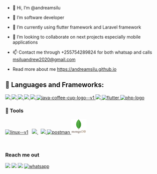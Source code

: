 - 👋 Hi, I’m @andreamsilu
- 👀 I’m software developer
- 🌱 I’m currently using flutter framework and Laravel framework 
- 💞️ I’m looking to collaborate on next projects especially mobile applications
- 📫 Contact me through +255754289824 for both whatsap and calls
     msiluandrew2020@gmail.com

- Read more about me https://andreamsilu.github.io
<!---
andreamsilu/andreamsilu is a ✨ special ✨ repository because its `README.md` (this file) appears on your GitHub profile.
You can click the Preview link to take a look at your changes.
--->
## 🚀 **Languages and Frameworks**:

<p align="left"> 
<!--     <a href="https://reactjs.org/" target="_blank"> <img src="https://img.icons8.com/color/48/000000/react-native.png"/> </a> -->
    <a href="https://www.w3.org/html/" target="_blank"> <img src="https://img.icons8.com/color/48/000000/html-5.png"/> </a> 
    <a href="https://www.w3schools.com/css/" target="_blank"> <img src="https://img.icons8.com/color/48/000000/css3.png"/> </a> 
     <a href="https://developer.mozilla.org/en-US/docs/Web/JavaScript" target="_blank"> <img src="https://img.icons8.com/color/48/000000/javascript.png"/> </a> 
    <a href="https://getbootstrap.com" target="_blank"> <img src="https://img.icons8.com/color/48/000000/bootstrap.png"/> </a> 
    <a href="https://www.python.org" target="_blank"> <img src="https://img.icons8.com/color/48/000000/python.png"/> </a> 
     <a href="https://www.java.com/" target="_blank"> <img width="48" height="48" src="https://img.icons8.com/color/48/java-coffee-cup-logo--v1.png" alt="java-coffee-cup-logo--v1"/> </a> 
   <a href="https://firebase.google.com/" target="_blank"> <img src="https://img.icons8.com/color/48/000000/firebase.png"/> </a>
  <a href="https://flutter.dev/" target="_blank"> <img width="48" height="48" src="https://img.icons8.com/fluency/48/flutter.png" alt="flutter"/> </a>
    <a style="padding-right:8px;" href="https://www.php.net/" target="_blank"> <img width="50" height="50" src="https://img.icons8.com/ios-filled/50/7950F2/php-logo.png" alt="php-logo"/> </a>

<!--     <a href="https://expressjs.com" target="_blank"> <img src="https://raw.githubusercontent.com/devicons/devicon/master/icons/express/express-original-wordmark.svg" alt="express" width="40" height="40"/> </a> -->
</p>


<h3> 🚀 Tools  </h3>
<p>
     <a style="padding-right:8px;" href="http://ubuntu.com/" target="_blank"> <img width="48" height="48" src="https://img.icons8.com/color/48/linux--v1.png" alt="linux--v1"/></a>
      <a style="padding-right:8px;" href="https://www.mysql.com/" target="_blank"> <img src="https://img.icons8.com/fluent/50/000000/mysql-logo.png"/> </a>
    <a href="https://git-scm.com/" target="_blank"> <img src="https://img.icons8.com/color/48/000000/git.png"/> </a> 
      <a href="https://postman.com" target="_blank"> <img src="https://www.vectorlogo.zone/logos/getpostman/getpostman-icon.svg" alt="postman" width="45" height="45"/> </a>  
 <a href="https://www.mongodb.com/" target="_blank"> 
         <img src="https://raw.githubusercontent.com/devicons/devicon/master/icons/mongodb/mongodb-original-wordmark.svg" alt="mongodb" width="48" height="48"/> </a> 
</p>

<br/>
 

<h3>Reach me out </h3>
<p align="left">
<a href = "https://www.linkedin.com/in/andrea-msilu-4576aa214"><img src="https://img.icons8.com/fluent/48/000000/linkedin.png"/></a>
<a href = "https://twitter.com/@marxlin21"><img src="https://img.icons8.com/fluent/48/000000/twitter.png"/></a>
<a href = "https://instagram.com/andrewmsilu/"><img src="https://img.icons8.com/fluent/48/000000/instagram-new.png"/></a>
<a href = "https://wa.me/0754289824?text="><img width="48" height="48" src="https://img.icons8.com/officel/48/whatsapp.png" alt="whatsapp"/></a>
</p>
